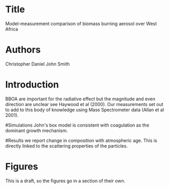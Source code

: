 # Title
Model-measurement comparison of biomass burning aerosol
over West Africa

# Authors
Christopher Daniel
John Smith

# Introduction
BBOA are important for the radiative effect
but the magnitude and even direction are unclear
see Haywood et al (2000).
Our measurements set out to add to this
body of knowledge using Mass Spectrometer data
(Allan et al 2001).

#Simulations
John's box model is consistent with coagulation
as the dominant growth mechanism.

#Results
we report change in composition with atmospheric age.
This is directly linked to the scattering properties
of the particles.

# Figures
This is a draft, so the figures go in a section of their own.